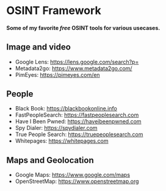 # OSINT Framework
#### Some of my favorite _free_ OSINT tools for various usecases.

## Image and video
- Google Lens: https://lens.google.com/search?p=
- Metadata2go: https://www.metadata2go.com/
- PimEyes: https://pimeyes.com/en

## People
- Black Book: https://blackbookonline.info
- FastPeopleSearch: https://fastpeoplesearch.com
- Have I Been Pwned: https://haveibeenpwned.com
- Spy Dialer: https://spydialer.com
- True People Search: https://truepeoplesearch.com
- Whitepages: https://whitepages.com  

## Maps and Geolocation
- Google Maps: https://www.google.com/maps
- OpenStreetMap: https://www.openstreetmap.org
